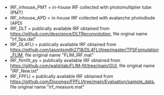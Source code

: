 - IRF_inhouse_PMT = in-house IRF collected with photomultiplier tube (PMT)
- IRF_inhouse_APD = in-house IRF collected with avalanche photodiode (APD)
- IRF_DLT = publically available IRF obtained from https://github.com/dpscience/DLTReconvolution, file orginal name "irf_5ps.dat"
- IRF_DL4FLI = publically available IRF obtained from https://github.com/jasontsmith2718/DL4FLI/tree/master/TPSFsimulation_FLIM, file original name "FLIM_IRF.mat"
- IRF_flimfit_py = publically available IRF obtained from https://github.com/walshlab/FLIM-fit/tree/main/GUI, file original name "IRF_New.txt"
- IRF_FPFLI = publically available IRF obtained from https://github.com/Dooongx/FPFLI/tree/main/Evaluation/sample_data, file original name "irf_measure.mat"

